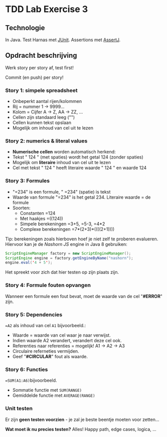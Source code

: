 
# TDD Lab Exercise 3

## Technologie

In Java. Test Harnas met [JUnit](https://github.com/junit-team/junit4/wiki/Getting-started). Assertions met [AssertJ](http://joel-costigliola.github.io/assertj/).


## Opdracht beschrijving

Werk story per story af, test first!

Commit (en push) per story!

### Story 1: simpele spreadsheet

- Onbeperkt aantal rijen/kolommen
- Rij = nummer 1 -> 9999...
- Kolom = Cijfer A -> Z, AA -> ZZ, ...
- Cellen zijn standaard leeg ("")
- Cellen kunnen tekst opslaan
- Mogelijk om inhoud van cel uit te lezen

### Story 2: numerics & literal values

- **Numerische cellen** worden automatisch herkend:
- Tekst "  124  " (met spaties) wordt het getal 124 (zonder spaties)
- Mogelijk om <strong>literaire</strong> inhoud van cel uit te lezen
- Cel met tekst "  124  " heeft literaire waarde "  124  " en waarde 124

### Story 3: Formules

- "=234" is een formule, " =234" (spatie) is tekst</li>
- Waarde van formule "=234" is het getal 234. Literaire waarde = de formule</li>
- Soorten:
    - Constanten =124
    - Met haakjes =((124))
    - Simpele berekeningen =3+5, =5-3, =4*2
    - Complexe berekeningen =7*(2+3)*((((2+1))))

Tip: berekeningen zoals hierboven hoef je niet zelf te proberen evalueren. Hiervoor kan je de _Nashorn JS_ engine in Java 8 gebruiken:

```java
ScriptEngineManager factory = new ScriptEngineManager();
ScriptEngine engine = factory.getEngineByName("nashorn");
engine.eval('4 + 5');
```

Het spreekt voor zich dat hier testen op zijn plaats zijn.

### Story 4: Formule fouten opvangen

Wanneer een formule een fout bevat, moet de waarde van de cel "**#ERROR**" zijn.

### Story 5: Dependencies

`=A2` als inhoud van cel `A1` bijvoorbeeld.:

- Waarde = waarde van cel waar je naar verwijst.
- Indien waarde A2 verandert, verandert deze cel ook.
- Referenties naar referenties = mogelijk! A1 -> A2 -> A3
- Circulaire referneties vermijden.
- Geef "**#CIRCULAR**" fout als waarde.

### Story 6: Functies

`=SUM(A1:A6)`bijvoorbeeld.

- Sommatie functie met `SUM(RANGE)`
- Gemiddelde functie met `AVERAGE(RANGE)`

### Unit testen

Er zijn **geen testen voorzien** - je zal je beste beentje moeten voor zetten... 

**Wat moet ik nu precies testen?** Alles! Happy path, edge cases, logica, ...

